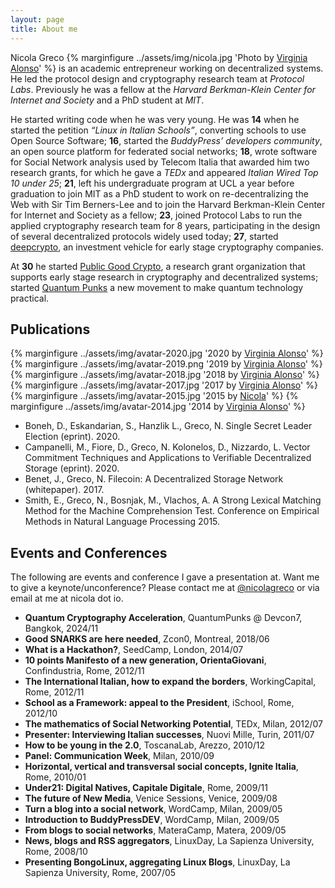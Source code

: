 ```yaml
---
layout: page
title: About me
---
```


Nicola Greco
{% marginfigure ../assets/img/nicola.jpg 'Photo by [Virginia Alonso](http://virginialonso.com)' %}
is an academic entrepreneur working on decentralized systems. He led the protocol design and cryptography research team at *Protocol Labs*. Previously he was a fellow at the *Harvard Berkman-Klein Center for Internet and Society* and a PhD student at *MIT*.

He started writing code when he was very young. He was __14__ when he started the petition _“Linux in Italian Schools”_, converting schools to use Open Source Software; __16__, started the _BuddyPress’ developers community_, an open source platform for federated social networks; __18__, wrote software for Social Network analysis used by Telecom Italia that awarded him two research grants, for which he gave a *TEDx* and appeared *Italian Wired Top 10 under 25*; __21__, left his undergraduate program at UCL a year before graduation to join MIT as a PhD student to work on re-decentralizing the Web with Sir Tim Berners-Lee and to join the Harvard Berkman-Klein Center for Internet and Society as a fellow; __23__, joined Protocol Labs to run the applied cryptography research team for 8 years, participating in the design of several decentralized protocols widely used today; __27__, started [deepcrypto](https://deepcrypto.xyz), an investment vehicle for early stage cryptography companies.

At __30__ he started [Public Good Crypto](https://publicgoodcrypto.org), a research grant organization that supports early stage research in cryptography and decentralized systems; started [Quantum Punks](https://quantumpunks.org) a new movement to make quantum technology practical.


## Publications
{% marginfigure ../assets/img/avatar-2020.jpg '2020 by [Virginia Alonso](http://virginialonso.com)' %}
{% marginfigure ../assets/img/avatar-2019.png '2019 by [Virginia Alonso](http://virginialonso.com)' %}
{% marginfigure ../assets/img/avatar-2018.jpg '2018 by [Virginia Alonso](http://virginialonso.com)' %}
{% marginfigure ../assets/img/avatar-2017.jpg '2017 by [Virginia Alonso](http://virginialonso.com)' %}
{% marginfigure ../assets/img/avatar-2015.jpg '2015 by [Nicola](http://nicola.io)' %}
{% marginfigure ../assets/img/avatar-2014.jpg '2014 by [Virginia Alonso](http://virginialonso.com)' %}

- Boneh, D., Eskandarian, S., Hanzlik L., Greco, N. Single Secret Leader Election (eprint). 2020.
- Campanelli, M., Fiore, D., Greco, N. Kolonelos, D., Nizzardo, L. Vector Commitment Techniques and Applications to Verifiable Decentralized Storage  (eprint). 2020.
- Benet, J., Greco, N. Filecoin: A Decentralized Storage Network (whitepaper). 2017.
- Smith, E., Greco, N., Bosnjak, M., Vlachos, A. A Strong Lexical Matching Method for the Machine Comprehension Test. Conference on Empirical Methods in Natural Language Processing 2015.

## Events and Conferences

The following are events and conference I gave a presentation at. Want me to give a keynote/unconference? Please contact me at [@nicolagreco](http://twitter.com/nicolagreco) or via email at me at nicola dot io.

- __Quantum Cryptography Acceleration__, QuantumPunks @ Devcon7, Bangkok, 2024/11
- __Good SNARKS are here needed__, Zcon0, Montreal, 2018/06
- __What is a Hackathon?__, SeedCamp, London, 2014/07
- __10 points Manifesto of a new generation, OrientaGiovani__, Confindustria, Rome, 2012/11
- __The International Italian, how to expand the borders__, WorkingCapital, Rome, 2012/11
- __School as a Framework: appeal to the President__, iSchool, Rome, 2012/10
- __The mathematics of Social Networking Potential__, TEDx, Milan, 2012/07
- __Presenter: Interviewing Italian successes__, Nuovi Mille, Turin, 2011/07
- __How to be young in the 2.0__, ToscanaLab, Arezzo, 2010/12
- __Panel: Communication Week__, Milan, 2010/09
- __Horizontal, vertical and transversal social concepts, Ignite Italia__, Rome, 2010/01
- __Under21: Digital Natives, Capitale Digitale__, Rome, 2009/11
- __The future of New Media__, Venice Sessions, Venice, 2009/08
- __Turn a blog into a social network__, WordCamp, Milan, 2009/05
- __Introduction to BuddyPressDEV__, WordCamp, Milan, 2009/05
- __From blogs to social networks__, MateraCamp, Matera, 2009/05
- __News, blogs and RSS aggregators__, LinuxDay, La Sapienza University, Rome, 2008/10
- __Presenting BongoLinux, aggregating Linux Blogs__, LinuxDay, La Sapienza University, Rome, 2007/05
